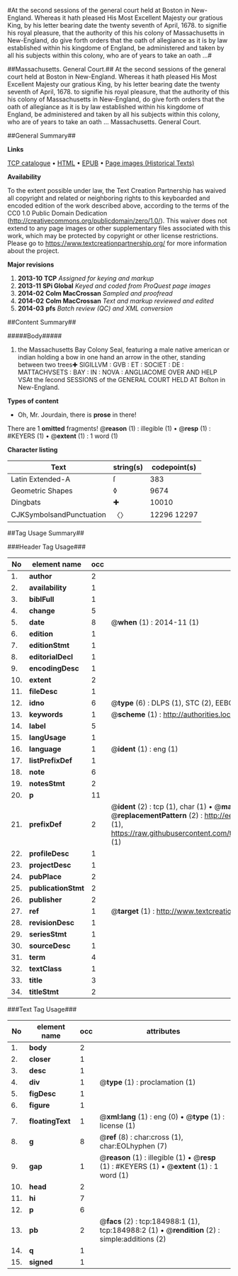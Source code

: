 #At the second sessions of the general court held at Boston in New-England. Whereas it hath pleased His Most Excellent Majesty our gratious King, by his letter bearing date the twenty seventh of April, 1678. to signifie his royal pleasure, that the authority of this his colony of Massachusetts in New-England, do give forth orders that the oath of allegiance as it is by law established within his kingdome of England, be administered and taken by all his subjects within this colony, who are of years to take an oath ...#

##Massachusetts. General Court.##
At the second sessions of the general court held at Boston in New-England. Whereas it hath pleased His Most Excellent Majesty our gratious King, by his letter bearing date the twenty seventh of April, 1678. to signifie his royal pleasure, that the authority of this his colony of Massachusetts in New-England, do give forth orders that the oath of allegiance as it is by law established within his kingdome of England, be administered and taken by all his subjects within this colony, who are of years to take an oath ...
Massachusetts. General Court.

##General Summary##

**Links**

[TCP catalogue](http://www.ota.ox.ac.uk/tcp/)  • 
[HTML](http://tei.it.ox.ac.uk/tcp/Texts-HTML/free/B09/B09496.html)  • 
[EPUB](http://tei.it.ox.ac.uk/tcp/Texts-EPUB/free/B09/B09496.epub) • 
[Page images (Historical Texts)](https://historicaltexts.jisc.ac.uk/eebo-69648754e)

**Availability**

To the extent possible under law, the Text Creation Partnership has waived all copyright and related or neighboring rights to this keyboarded and encoded edition of the work described above, according to the terms of the CC0 1.0 Public Domain Dedication (http://creativecommons.org/publicdomain/zero/1.0/). This waiver does not extend to any page images or other supplementary files associated with this work, which may be protected by copyright or other license restrictions. Please go to https://www.textcreationpartnership.org/ for more information about the project.

**Major revisions**

1. __2013-10__ __TCP__ *Assigned for keying and markup*
1. __2013-11__ __SPi Global__ *Keyed and coded from ProQuest page images*
1. __2014-02__ __Colm MacCrossan__ *Sampled and proofread*
1. __2014-02__ __Colm MacCrossan__ *Text and markup reviewed and edited*
1. __2014-03__ __pfs__ *Batch review (QC) and XML conversion*

##Content Summary##

#####Body#####

1. the Massachusetts Bay Colony Seal, featuring a male native american or indian holding a bow in one hand an arrow in the other, standing between two trees✚ SIGILLVM : GVB : ET : SOCIET : DE : MATTACHVSETS : BAY : IN : NOVA : ANGLIACOME OVER AND HELP VSAt the ſecond SESSIONS of the GENERAL COURT HELD AT Boſton in New-England.

**Types of content**

  * Oh, Mr. Jourdain, there is **prose** in there!

There are 1 **omitted** fragments! 
 @__reason__ (1) : illegible (1)  •  @__resp__ (1) : #KEYERS (1)  •  @__extent__ (1) : 1 word (1)

**Character listing**


|Text|string(s)|codepoint(s)|
|---|---|---|
|Latin Extended-A|ſ|383|
|Geometric Shapes|◊|9674|
|Dingbats|✚|10010|
|CJKSymbolsandPunctuation|〈〉|12296 12297|

##Tag Usage Summary##

###Header Tag Usage###

|No|element name|occ|attributes|
|---|---|---|---|
|1.|__author__|2||
|2.|__availability__|1||
|3.|__biblFull__|1||
|4.|__change__|5||
|5.|__date__|8| @__when__ (1) : 2014-11 (1)|
|6.|__edition__|1||
|7.|__editionStmt__|1||
|8.|__editorialDecl__|1||
|9.|__encodingDesc__|1||
|10.|__extent__|2||
|11.|__fileDesc__|1||
|12.|__idno__|6| @__type__ (6) : DLPS (1), STC (2), EEBO-CITATION (1), OCLC (1), VID (1)|
|13.|__keywords__|1| @__scheme__ (1) : http://authorities.loc.gov/ (1)|
|14.|__label__|5||
|15.|__langUsage__|1||
|16.|__language__|1| @__ident__ (1) : eng (1)|
|17.|__listPrefixDef__|1||
|18.|__note__|6||
|19.|__notesStmt__|2||
|20.|__p__|11||
|21.|__prefixDef__|2| @__ident__ (2) : tcp (1), char (1)  •  @__matchPattern__ (2) : ([0-9\-]+):([0-9IVX]+) (1), (.+) (1)  •  @__replacementPattern__ (2) : http://eebo.chadwyck.com/downloadtiff?vid=$1&page=$2 (1), https://raw.githubusercontent.com/textcreationpartnership/Texts/master/tcpchars.xml#$1 (1)|
|22.|__profileDesc__|1||
|23.|__projectDesc__|1||
|24.|__pubPlace__|2||
|25.|__publicationStmt__|2||
|26.|__publisher__|2||
|27.|__ref__|1| @__target__ (1) : http://www.textcreationpartnership.org/docs/. (1)|
|28.|__revisionDesc__|1||
|29.|__seriesStmt__|1||
|30.|__sourceDesc__|1||
|31.|__term__|4||
|32.|__textClass__|1||
|33.|__title__|3||
|34.|__titleStmt__|2||


###Text Tag Usage###

|No|element name|occ|attributes|
|---|---|---|---|
|1.|__body__|2||
|2.|__closer__|1||
|3.|__desc__|1||
|4.|__div__|1| @__type__ (1) : proclamation (1)|
|5.|__figDesc__|1||
|6.|__figure__|1||
|7.|__floatingText__|1| @__xml:lang__ (1) : eng (0)  •  @__type__ (1) : license (1)|
|8.|__g__|8| @__ref__ (8) : char:cross (1), char:EOLhyphen (7)|
|9.|__gap__|1| @__reason__ (1) : illegible (1)  •  @__resp__ (1) : #KEYERS (1)  •  @__extent__ (1) : 1 word (1)|
|10.|__head__|2||
|11.|__hi__|7||
|12.|__p__|6||
|13.|__pb__|2| @__facs__ (2) : tcp:184988:1 (1), tcp:184988:2 (1)  •  @__rendition__ (2) : simple:additions (2)|
|14.|__q__|1||
|15.|__signed__|1||
